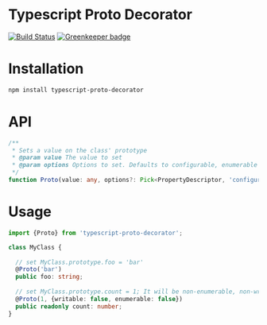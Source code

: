 # Typescript Proto Decorator

[![Build Status](https://travis-ci.org/Alorel/typescript-proto-decorator.png?branch=master)](https://travis-ci.org/Alorel/typescript-proto-decorator)
[![Greenkeeper badge](https://badges.greenkeeper.io/Alorel/typescript-proto-decorator.svg)](https://greenkeeper.io/)

# Installation

```sh
npm install typescript-proto-decorator
```

# API

```typescript
/**
 * Sets a value on the class' prototype
 * @param value The value to set
 * @param options Options to set. Defaults to configurable, enumerable and writable.
 */
function Proto(value: any, options?: Pick<PropertyDescriptor, 'configurable' | 'enumerable' | 'writable'>): PropertyDecorator;
```

# Usage

```typescript
import {Proto} from 'typescript-proto-decorator';

class MyClass {
  
  // set MyClass.prototype.foo = 'bar'
  @Proto('bar')
  public foo: string;
  
  // set MyClass.prototype.count = 1; It will be non-enumerable, non-writable.
  @Proto(1, {writable: false, enumerable: false})
  public readonly count: number;
}
```
